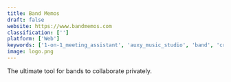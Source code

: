 ```yaml
---
title: Band Memos
draft: false 
website: https://www.bandmemos.com
classification: ['']
platform: ['Web']
keywords: ['1-on-1_meeting_assistant', 'auxy_music_studio', 'band', 'crossfader', 'fl_studio_mobile', 'getset', 'guitar_pro_7', 'hexelon_max', 'jam_-_shake_your_sound', 'jamstik_smart_guitars', 'keezy_drummer', 'lily', 'musicon', 'recordgram', 'slack', 'telegram', 'type_drummer', 'until_am', 'viber_communities']
image: logo.png
---
```

The ultimate tool for bands to collaborate privately.